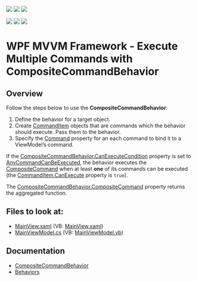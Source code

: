 <!-- default badges list -->
![](https://img.shields.io/endpoint?url=https://codecentral.devexpress.com/api/v1/VersionRange/128658152/22.2.2%2B)
[![](https://img.shields.io/badge/Open_in_DevExpress_Support_Center-FF7200?style=flat-square&logo=DevExpress&logoColor=white)](https://supportcenter.devexpress.com/ticket/details/T204333)
[![](https://img.shields.io/badge/📖_How_to_use_DevExpress_Examples-e9f6fc?style=flat-square)](https://docs.devexpress.com/GeneralInformation/403183)
<!-- default badges end -->
<!-- default badges list -->
![](https://img.shields.io/endpoint?url=https://codecentral.devexpress.com/api/v1/VersionRange/128658152/21.1.5%2B)
[![](https://img.shields.io/badge/Open_in_DevExpress_Support_Center-FF7200?style=flat-square&logo=DevExpress&logoColor=white)](https://supportcenter.devexpress.com/ticket/details/T204333)
[![](https://img.shields.io/badge/📖_How_to_use_DevExpress_Examples-e9f6fc?style=flat-square)](https://docs.devexpress.com/GeneralInformation/403183)

# WPF MVVM Framework - Execute Multiple Commands with CompositeCommandBehavior

## Overview

Follow the steps below to use the **CompositeCommandBehavior**:

1. Define the behavior for a target object.
2. Create [CommandItem](https://docs.devexpress.com/WPF/DevExpress.Mvvm.UI.CommandItem) objects that are commands which the behavior should execute. Pass them to the behavior.
3. Specify the [Command](https://docs.devexpress.com/WPF/DevExpress.Mvvm.UI.CommandItem.Command) property for an each command to bind it to a ViewModel’s command.

If the [CompositeCommandBehavior.CanExecuteCondition](https://docs.devexpress.com/WPF/DevExpress.Mvvm.UI.CompositeCommandBehavior.CanExecuteCondition) property is set to [AnyCommandCanBeExecuted](https://docs.devexpress.com/WPF/DevExpress.Mvvm.UI.CompositeCommandExecuteCondition.AnyCommandCanBeExecuted), the behavior executes the [CompositeCommand](https://docs.devexpress.com/WPF/DevExpress.Mvvm.UI.CompositeCommandBehavior.CompositeCommand) when at least **one** of its commands can be executed (the [CommandItem.CanExecute](https://docs.devexpress.com/WPF/DevExpress.Mvvm.UI.CommandItem.CanExecute) property is `true`).

The [CompositeCommandBehavior.CompositeCommand](https://docs.devexpress.com/WPF/DevExpress.Mvvm.UI.CompositeCommandBehavior.CompositeCommand) property returns the aggregated function.

<!-- default file list -->
## Files to look at:

* [MainView.xaml](./CS/CompositeCommandBehaviorExample/View/MainView.xaml) (VB: [MainView.xaml](./VB/CompositeCommandBehaviorExample/View/MainView.xaml))
* [MainViewModel.cs](./CS/CompositeCommandBehaviorExample/ViewModel/MainViewModel.cs) (VB: [MainViewModel.vb](./VB/CompositeCommandBehaviorExample/ViewModel/MainViewModel.vb))
<!-- default file list end -->

## Documentation

- [CompositeCommandBehavior](https://docs.devexpress.com/WPF/DevExpress.Mvvm.UI.CompositeCommandBehavior)
- [Behaviors](https://docs.devexpress.com/WPF/17442/mvvm-framework/behaviors)

